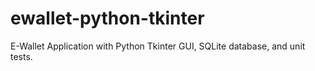 # ewallet-python-tkinter
E-Wallet Application with Python Tkinter GUI, SQLite database, and unit tests.
